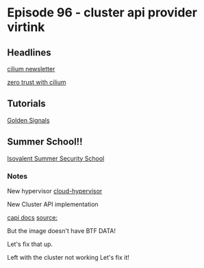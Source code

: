 # Episode 96 - cluster api provider virtink

## Headlines

[cilium newsletter](https://isovalent-9197153.hs-sites.com/echo-news-episode-32-hello-again-to-hubble-and-goodbye-to-ingress.-ebpf-for-monoliths)

[zero trust with cilium](https://isovalent.com/blog/post/zero-trust-security-with-cilium-and-ebpf/)

## Tutorials
[Golden Signals](https://isovalent.com/labs/hubble-grafana-golden-signals/)

## Summer School!!
[Isovalent Summer Security School](https://isovalent.com/events/2023-07-security-summer-school/)



### Notes

New hypervisor [cloud-hypervisor](https://www.cloudhypervisor.org/)

New Cluster API implementation


[capi docs](https://main.cluster-api.sigs.k8s.io/user/quick-start.html)
[source:](https://github.com/smartxworks/cluster-api-provider-virtink)

But the image doesn't have BTF DATA!

Let's fix that up.

Left with the cluster not working Let's fix it!
